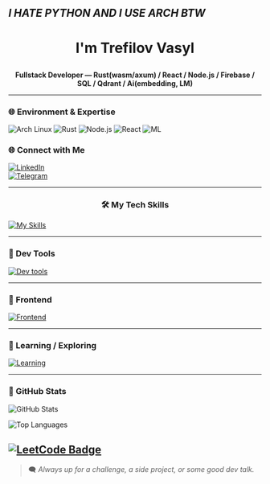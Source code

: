 ## *I HATE PYTHON AND I USE ARCH BTW*
# <p align="center">I'm Trefilov Vasyl</p>

**<p align="center">Fullstack Developer — Rust(wasm/axum) / React / Node.js / Firebase / SQL / Qdrant / Ai(embedding, LM)</p>**

---
### 🌐 Environment & Expertise

![Arch Linux](https://img.shields.io/badge/OS-ArchLinux-blue?style=for-the-badge&logo=archlinux&logoColor=white)
![Rust](https://img.shields.io/badge/Rust-Expert-orange?style=for-the-badge&logo=rust&logoColor=white)
![Node.js](https://img.shields.io/badge/Node.js-Expert-green?style=for-the-badge&logo=node.js&logoColor=white)
![React](https://img.shields.io/badge/React-Expert-blue?style=for-the-badge&logo=react&logoColor=white)
![ML](https://img.shields.io/badge/Machine_Learning-Intermediate-lightgrey?style=for-the-badge&logo=tensorflow&logoColor=white)

### 🌐 Connect with Me
[![LinkedIn](https://img.shields.io/badge/LinkedIn-0077B5?style=for-the-badge&logo=linkedin&logoColor=white)](https://www.linkedin.com/in/vasya-trefilov-223598317)  
[![Telegram](https://img.shields.io/badge/Telegram-2CA5E0?style=for-the-badge&logo=telegram&logoColor=white)](https://t.me/TrefilovVasyl)  

---

### <p align="center">🛠️ My Tech Skills</p>

[![My Skills](https://skillicons.dev/icons?i=rust,react,nodejs,ts,js,firebase,postgres,mysql,go&theme=dark)](https://skillicons.dev)

---

### 🧰 Dev Tools

[![Dev tools](https://skillicons.dev/icons?i=vscode,git,github,docker,vercel,postman&theme=dark)](https://skillicons.dev)

---

### 🎨 Frontend

[![Frontend](https://skillicons.dev/icons?i=html,css,tailwind,nextjs&theme=dark)](https://skillicons.dev)

---

### 🧠 Learning / Exploring

[![Learning](https://skillicons.dev/icons?i=go,docker&theme=dark)](https://skillicons.dev)

---

### 🧩 GitHub Stats

![GitHub Stats](https://github-readme-stats.vercel.app/api?username=vasyl-trefilov&show_icons=true&theme=radical)


![Top Languages](https://github-readme-stats.vercel.app/api/top-langs/?username=vasyl-trefilov&layout=compact&theme=radical)

[![LeetCode Badge](https://lc.andrewpavlov.org/api/slug/kotogul/badge.svg)](https://lc.andrewpavlov.org/redirect-page/kotogul)
---

> 🗨️ *Always up for a challenge, a side project, or some good dev talk.*

